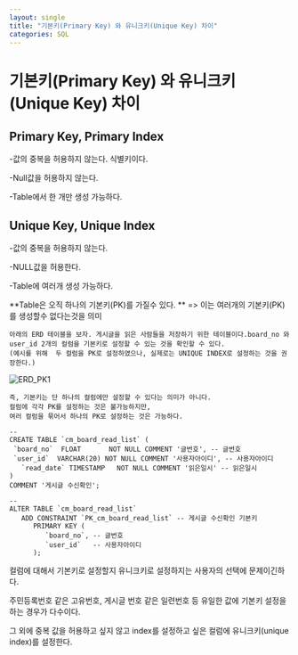 ```yaml
---
layout: single
title: "기본키(Primary Key) 와 유니크키(Unique Key) 차이"
categories: SQL
---
```



# 기본키(Primary Key) 와 유니크키(Unique Key) 차이

## Primary Key, Primary Index

 -값의 중복을 허용하지 않는다. 식별키이다.

-Null값을 허용하지 않는다.

-Table에서 한 개만 생성 가능하다.



## Unique Key, Unique Index

-값의 중복을 허용하지 않는다.

-NULL값을 허용한다.

-Table에 여러개 생성 가능하다.



**Table은 오직 하나의 기본키(PK)를 가질수 있다. ** => 이는 여러개의 기본키(PK)를 생성할수 없다는것을 의미

```
아래의 ERD 테이블을 보자. 게시글을 읽은 사람들을 저장하기 위한 테이블이다.board_no 와 user_id 2개의 컬럼을 기본키로 설정할 수 있는 것을 확인할 수 있다.
(예시를 위해  두 컬럼을 PK로 설정하였으나, 실제로는 UNIQUE INDEX로 설정하는 것을 권장한다.)
```

![ERD_PK1](https://github.com/Jinmo1/jinmo1.github.io/assets/159862366/615580a4-ee5f-4313-a21f-452ed7fd7b9a)


```
즉, 기본키는 단 하나의 컬럼에만 설정할 수 있다는 의미가 아니다.
컬럼에 각각 PK를 설정하는 것은 불가능하지만,
여러 컬럼을 묶어서 하나의 PK로 설정하는 것은 가능하다.
```

```
--
CREATE TABLE `cm_board_read_list` (
 `board_no`  FLOAT       NOT NULL COMMENT '글번호', -- 글번호
 `user_id`  VARCHAR(20) NOT NULL COMMENT '사용자아이디', -- 사용자아이디
   `read_date` TIMESTAMP   NOT NULL COMMENT '읽은일시' -- 읽은일시
)
COMMENT '게시글 수신확인';

-- 
ALTER TABLE `cm_board_read_list`
   ADD CONSTRAINT `PK_cm_board_read_list` -- 게시글 수신확인 기본키
      PRIMARY KEY (
         `board_no`, -- 글번호
         `user_id`   -- 사용자아이디
      );
```

 

컬럼에 대해서 기본키로 설정할지 유니크키로 설정하지는 사용자의 선택에 문제이긴하다.

주민등록번호 같은 고유번호, 게시글 번호 같은 일련번호 등 유일한 값에 기본키 설정을 하는 경우가 다수이다.

그 외에 중복 값을 허용하고 싶지 않고 index를 설정하고 싶은 컬럼에 유니크키(unique index)를 설정한다.
